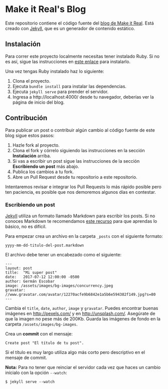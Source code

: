 # Make it Real's Blog

Este repositorio contiene el código fuente del [blog de Make it Real](http://blog.makeitreal.camp/). Está creado con [Jekyll](https://jekyllrb.com/), que es un generador de contenido estático.

## Instalación

Para correr este proyecto localmente necesitas tener instalado Ruby. Si no es así, sigue las instrucciones en [este enlace](https://github.com/makeitrealcamp/ruby-installation) para instalarlo.

Una vez tengas Ruby instalado haz lo siguiente:

1. Clona el proyecto.
2. Ejecuta `bundle install` para instalar las dependencias.
3. Ejecuta `jekyll serve` para prender el servidor.
4. Ingresa a http://localhost:4000/ desde tu navegador, deberías ver la página de inicio del blog.

## Contribución

Para publicar un post o contribuir algún cambio al código fuente de este blog sigue estos pasos:

1. Hazle fork al proyecto.
2. Clona el fork y córrelo siguiendo las instrucciones en la sección **Instalación** arriba.
3. Si vas a escribir un post sigue las instrucciones de la sección **Escribiendo un post** más abajo.
4. Publica los cambios a tu fork.
4. Abre un Pull Request desde tu repositorio a este repositorio.

Intentaremos revisar e integrar los Pull Requests lo más rápido posible pero ten paciencia, es posible que nos demoremos algunos días en contestar.

### Escribiendo un post

[Jekyll](https://jekyllrb.com/) utiliza un formato llamado Markdown para escribir los posts. Si no conoces Markdown te recomendamos [este recurso](https://guides.github.com/features/mastering-markdown/) para que aprendas lo básico, no es difícil.

Para empezar crea un archivo en la carpeta `_posts` con el siguiente formato:

```
yyyy-mm-dd-titulo-del-post.markdown
```

El archivo debe tener un encabezado como el siguiente:

```
---
layout: post
title:  "Mi super post"
date:   2017-07-12 12:00:00 -0500
author: Germán Escobar
image: /assets/images/bg-images/concurrency.jpeg
gravatar: //www.gravatar.com/avatar/12270acfe9b6842e1a5b6e594382f149.jpg?s=80
---
```

Cambia el `title`, `date`, `author`, `image` y `gravatar`. Puedes encontrar buenas imágenes en http://pexels.com/ y en http://unsplash.com/. Asegúrate de que la imagen no pese más de 200Kb. Guarda las imágenes de fondo en la carpeta `/assets/images/bg-images`.

Crea un **commit** con el mensaje:

```
Create post "El título de tu post".
```

Si el título es muy largo utiliza algo más corto pero descriptivo en el mensaje de commit.

**Nota:** Para no tener que reinciar el servidor cada vez que haces un cambio inícialo con la opción `--watch`:

```
$ jekyll serve --watch
```
